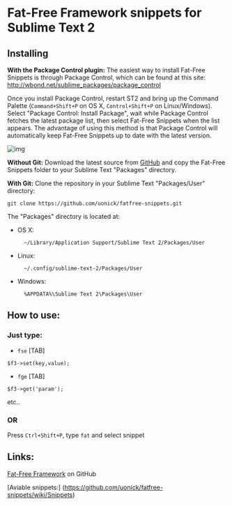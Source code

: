 # Fat-Free Framework snippets for Sublime Text 2


Installing
----------
**With the Package Control plugin:** The easiest way to install Fat-Free Snippets is through Package Control, which can be found at this site: http://wbond.net/sublime_packages/package_control

Once you install Package Control, restart ST2 and bring up the Command Palette (`Command+Shift+P` on OS X, `Control+Shift+P` on Linux/Windows). Select "Package Control: Install Package", wait while Package Control fetches the latest package list, then select Fat-Free Snippets when the list appears. The advantage of using this method is that Package Control will automatically keep Fat-Free Snippets up to date with the latest version.

![img](http://iceimg.com/i/5c/85/b6ecbbe2aa.png)

**Without Git:** Download the latest source from [GitHub](https://github.com/uonick/fatfree-snippets) and copy the Fat-Free Snippets folder to your Sublime Text "Packages" directory.

**With Git:** Clone the repository in your Sublime Text "Packages/User" directory:

    git clone https://github.com/uonick/fatfree-snippets.git


The "Packages" directory is located at:

* OS X:

        ~/Library/Application Support/Sublime Text 2/Packages/User

* Linux:

        ~/.config/sublime-text-2/Packages/User

* Windows:

        %APPDATA%\Sublime Text 2\Packages\User

## How to use:
### Just type:

* `fse` [TAB]
```
$f3->set(key,value);
```

* `fge` [TAB]
```
$f3->get('param');
```
etc..

### OR
Press `Ctrl+Shift+P`, type `fat` and select snippet

## Links:

[Fat-Free Framework](https://github.com/bcosca/fatfree) on GitHub

[Aviable snippets:] (https://github.com/uonick/fatfree-snippets/wiki/Snippets)


